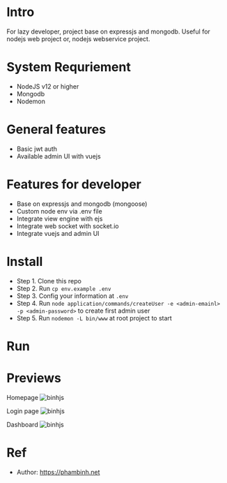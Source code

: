 # Intro
For lazy developer, project base on expressjs and mongodb. Useful for nodejs web project or, nodejs webservice project.

# System Requriement
- NodeJS v12 or higher
- Mongodb
- Nodemon

# General features
- Basic jwt auth
- Available admin UI with vuejs

# Features for developer
- Base on expressjs and mongodb (mongoose)
- Custom node env via .env file
- Integrate view engine with ejs
- Integrate web socket with socket.io
- Integrate vuejs and admin UI

# Install
- Step 1. Clone this repo
- Step 2. Run `cp env.example .env`
- Step 3. Config your information at `.env`
- Step 4. Run `node application/commands/createUser -e <admin-emainl> -p <admin-password>` to create first admin user
- Step 5. Run `nodemon -L bin/www` at root project to start

# Run

# Previews
Homepage
![binhjs](https://i.imgur.com/coKU2DE.png)

Login page
![binhjs](https://i.imgur.com/vuDPftI.png)

Dashboard
![binhjs](https://i.imgur.com/4tZbCtC.png)

# Ref
- Author: https://phambinh.net
